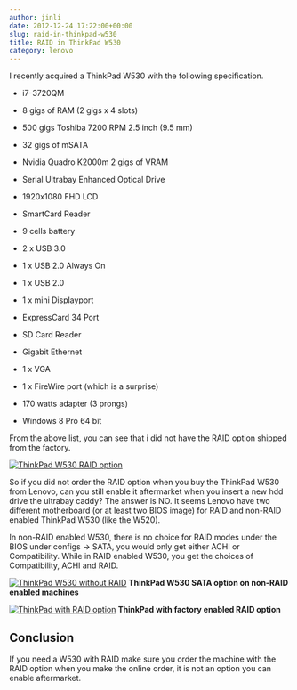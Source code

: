 ```yaml
---
author: jinli
date: 2012-12-24 17:22:00+00:00
slug: raid-in-thinkpad-w530
title: RAID in ThinkPad W530
category: lenovo
---
```

I recently acquired a ThinkPad W530 with the following specification.



  * i7-3720QM

  * 8 gigs of RAM (2 gigs x 4 slots)

  * 500 gigs Toshiba 7200 RPM 2.5 inch (9.5 mm)

  * 32 gigs of mSATA

  * Nvidia Quadro K2000m 2 gigs of VRAM

  * Serial Ultrabay Enhanced Optical Drive

  * 1920x1080 FHD LCD

  * SmartCard Reader

  * 9 cells battery

  * 2 x USB 3.0

  * 1 x USB 2.0 Always On

  * 1 x USB 2.0

  * 1 x mini Displayport

  * ExpressCard 34 Port

  * SD Card Reader

  * Gigabit Ethernet

  * 1 x VGA

  * 1 x FireWire port (which is a surprise)

  * 170 watts adapter (3 prongs)

  * Windows 8 Pro 64 bit


From the above list, you can see that i did not have the RAID option shipped from the factory.

<!-- more -->

[![ThinkPad W530 RAID option](http://farm9.staticflickr.com/8492/8301894527_410aa0a51c_z.jpg)](http://www.flickr.com/photos/lead_org/8301894527/)

So if you did not order the RAID option when you buy the ThinkPad W530 from Lenovo, can you still enable it aftermarket when you insert a new hdd drive the ultrabay caddy? The answer is NO. It seems Lenovo have two different motherboard (or at least two BIOS image) for RAID and non-RAID enabled ThinkPad W530 (like the W520).

In non-RAID enabled W530, there is no choice for RAID modes under the BIOS under configs -> SATA, you would only get either ACHI or Compatibility. While in RAID enabled W530, you get the choices of Compatibility, ACHI and RAID.

[![ThinkPad W530 without RAID](http://farm9.staticflickr.com/8214/8303066654_7555382208_z.jpg)](http://www.flickr.com/photos/lead_org/8303066654/) **ThinkPad W530 SATA option on non-RAID enabled machines**

[![ThinkPad with RAID option](http://farm9.staticflickr.com/8502/8303068634_b7d4758565_z.jpg)](http://www.flickr.com/photos/lead_org/8303068634/) **ThinkPad with factory enabled RAID option**


## Conclusion


If you need a W530 with RAID make sure you order the machine with the RAID option when you make the online order, it is not an option you can enable aftermarket.
